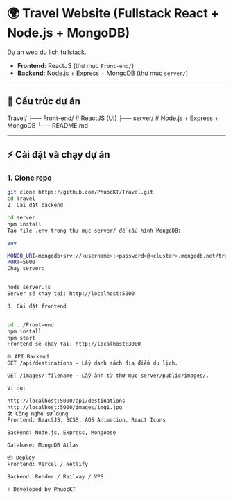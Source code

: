 # 🌍 Travel Website (Fullstack React + Node.js + MongoDB)

Dự án web du lịch fullstack.  
- **Frontend:** ReactJS (thư mục `Front-end/`)  
- **Backend:** Node.js + Express + MongoDB (thư mục `server/`)  

---

## 📂 Cấu trúc dự án
Travel/
├── Front-end/ # ReactJS (UI)
├── server/ # Node.js + Express + MongoDB
└── README.md



---

## ⚡ Cài đặt và chạy dự án

### 1. Clone repo
```bash
git clone https://github.com/PhuocKT/Travel.git
cd Travel
2. Cài đặt backend

cd server
npm install
Tạo file .env trong thư mục server/ để cấu hình MongoDB:

env

MONGO_URI=mongodb+srv://<username>:<password>@<cluster>.mongodb.net/travelDB?retryWrites=true&w=majority
PORT=5000
Chạy server:


node server.js
Server sẽ chạy tại: http://localhost:5000

3. Cài đặt frontend


cd ../Front-end
npm install
npm start
Frontend sẽ chạy tại: http://localhost:3000

🌐 API Backend
GET /api/destinations → Lấy danh sách địa điểm du lịch.

GET /images/:filename → Lấy ảnh từ thư mục server/public/images/.

Ví dụ:

http://localhost:5000/api/destinations
http://localhost:5000/images/img1.jpg
🛠 Công nghệ sử dụng
Frontend: ReactJS, SCSS, AOS Animation, React Icons

Backend: Node.js, Express, Mongoose

Database: MongoDB Atlas

📦 Deploy
Frontend: Vercel / Netlify

Backend: Render / Railway / VPS

✌️ Developed by PhuocKT

